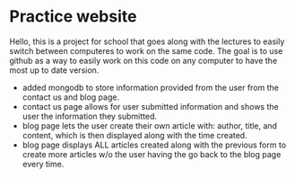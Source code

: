 # Practice website
Hello, this is a project for school that goes along with the lectures to easily switch between computeres to work on the same code. The goal is to use github as a
way to easily work on this code on any computer to have the most up to date version. 

- added mongodb to store information provided from the user from the contact us and blog page.
- contact us page allows for user submitted information and shows the user the information they submitted.
- blog page lets the user create their own article with: author, title, and content, which is then displayed along with the time created.
- blog page displays ALL articles created along with the previous form to create more articles w/o the user having the go back to the blog page every time.
